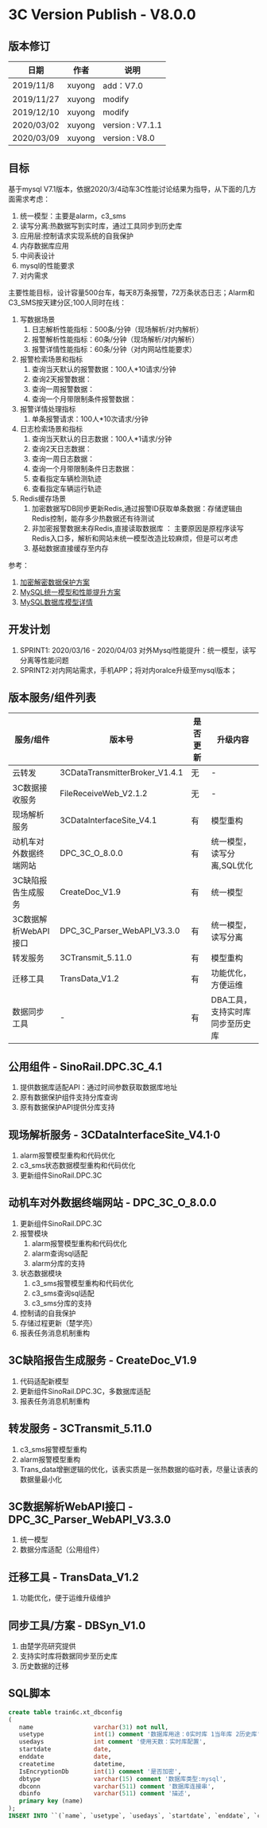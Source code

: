 3C Version Publish - V8.0.0
=================
  
版本修订
-----------------------------------

日期 | 作者 |  说明
-|-|-
2019/11/8|xuyong| add：V7.0
2019/11/27|xuyong| modify
2019/12/10|xuyong| modify
2020/03/02|xuyong| version : V7.1.1
2020/03/09|xuyong| version : V8.0

目标
-----------------------------------

基于mysql V7.1版本，依据2020/3/4动车3C性能讨论结果为指导，从下面的几方面需求考虑：

1. 统一模型：主要是alarm，c3_sms
2. 读写分离:热数据写到实时库，通过工具同步到历史库
3. 应用层:控制请求实现系统的自我保护
4. 内存数据库应用
5. 中间表设计
6. mysql的性能要求
7. 对内需求

主要性能目标，设计容量500台车，每天8万条报警，72万条状态日志；Alarm和C3_SMS按天建分区;100人同时在线：

1. 写数据场景
    1. 日志解析性能指标：500条/分钟（现场解析/对内解析）
    2. 报警解析性能指标：60条/分钟（现场解析/对内解析）
    3. 报警详情性能指标：60条/分钟（对内网站性能要求）
2. 报警检索场景和指标
    1. 查询当天默认的报警数据：100人*10请求/分钟
    2. 查询2天报警数据：
    3. 查询一周报警数据：
    4. 查询一个月带限制条件报警数据：
3. 报警详情处理指标
    1. 单条报警请求：100人*10次请求/分钟
4. 日志检索场景和指标
    1. 查询当天默认的日志数据：100人*1请求/分钟
    2. 查询2天日志数据：
    3. 查询一周日志数据：
    4. 查询一个月带限制条件日志数据：
    5. 查看指定车辆检测轨迹
    6. 查看指定车辆运行轨迹
5. Redis缓存场景
    1. 加密数据写DB同步更新Redis,通过报警ID获取单条数据：存储逻辑由Redis控制，能存多少热数据还有待测试
    2. 非加密报警数据未存Redis,直接读取数据库 ： 主要原因是原程序读写Redis入口多，解析和网站未统一模型改造比较麻烦，但是可以考虑
    3. 基础数据直接缓存至内存

参考：

1. [加密解密数据保护方案](../OutNext/数据安全加密和解密详细设计.md)  
2. [MySQL统一模型和性能提升方案](../OutNext/MySQL统一模型解决方案.md)  
3. [MySQL数据库模型详情](../Components/01Design)  

开发计划
-----------------------------------

1. SPRINT1: 2020/03/16 - 2020/04/03 对外Mysql性能提升：统一模型，读写分离等性能问题
2. SPRINT2:对内网站需求，手机APP；将对内oralce升级至mysql版本；

版本服务/组件列表
-----------------------------------
  
服务/组件 | 版本号 |  是否更新 |升级内容
-|-|-|-
 云转发| 3CDataTransmitterBroker_V1.4.1 | 无 |-
 3C数据接收服务| FileReceiveWeb_V2.1.2 | 无 |-
 现场解析服务| 3CDataInterfaceSite_V4.1 | 有 |模型重构
 动机车对外数据终端网站| DPC_3C_O_8.0.0 | 有 |统一模型，读写分离,SQL优化
 3C缺陷报告生成服务| CreateDoc_V1.9 | 有 |统一模型
 3C数据解析WebAPI接口| DPC_3C_Parser_WebAPI_V3.3.0 | 有|统一模型，读写分离
 转发服务| 3CTransmit_5.11.0 | 有 |模型重构
 迁移工具| TransData_V1.2 | 有 |功能优化，方便运维
 数据同步工具| - | 有 |DBA工具，支持实时库同步至历史库

公用组件 - SinoRail.DPC.3C_4.1
-----------------------------------

1. 提供数据库适配API：通过时间参数获取数据库地址
2. 原有数据保护组件支持分库查询
3. 原有数据保护API提供分库支持

现场解析服务 - 3CDataInterfaceSite_V4.1·0
-----------------------------------

1. alarm报警模型重构和代码优化
2. c3_sms状态数据模型重构和代码优化
3. 更新组件SinoRail.DPC.3C

动机车对外数据终端网站 - DPC_3C_O_8.0.0
-----------------------------------

1. 更新组件SinoRail.DPC.3C
2. 报警模块
    1. alarm报警模型重构和代码优化
    2. alarm查询sql适配
    3. alarm分库的支持
3. 状态数据模块
    1. c3_sms报警模型重构和代码优化
    2. c3_sms查询sql适配
    3. c3_sms分库的支持
4. 控制请的自我保护
5. 存储过程更新（楚学亮）
6. 报表任务消息机制重构

3C缺陷报告生成服务 - CreateDoc_V1.9
-----------------------------------

1. 代码适配新模型
2. 更新组件SinoRail.DPC.3C，多数据库适配
3. 报表任务消息机制重构

转发服务 - 3CTransmit_5.11.0
-----------------------------------

1. c3_sms报警模型重构
2. alarm报警模型重构
3. Trans_data增删逻辑的优化，该表实质是一张热数据的临时表，尽量让该表的数据量最小化

3C数据解析WebAPI接口 - DPC_3C_Parser_WebAPI_V3.3.0
-----------------------------------

1. 统一模型
2. 数据分库适配（公用组件）

迁移工具 - TransData_V1.2
-----------------------------------

1. 功能优化，便于运维升级维护

同步工具/方案 - DBSyn_V1.0
-----------------------------------

1. 由楚学亮研究提供
2. 支持实时库将数据同步至历史库
3. 历史数据的迁移

SQL脚本
-----------------------------------

```sql
create table train6c.xt_dbconfig
(
   name                 varchar(31) not null,
   usetype              int(1) comment '数据库用途：0实时库 1当年库 2历史库',
   usedays              int comment '使用天数：实时库配置',
   startdate            date,
   enddate              date,
   createtime           datetime,
   IsEncryptionDb       int(1) comment '是否加密',
   dbtype               varchar(15) comment '数据库类型:mysql',
   dbconn               varchar(511) comment '数据库连接串',
   dbinfo               varchar(511) comment '描述',
   primary key (name)
);
INSERT INTO ``(`name`, `usetype`, `usedays`, `startdate`, `enddate`, `createtime`, `IsEncryptionDb`, `dbtype`, `dbconn`, `dbinfo`) VALUES ('default_db', 0, 366000, NULL, '2040-03-12', '2020-03-12 13:18:17', 0, 'mysql', 'Database=train6c;Data Source=10.2.2.169;User Id=root;Password=123456Aa;CharSet=utf8;port=3306', '实时库');
```
